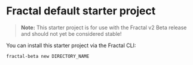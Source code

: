 # Fractal default starter project

> **Note:** This starter project is for use with the Fractal v2 Beta release and should not yet be considered stable!

You can install this starter project via the Fractal CLI:

```
fractal-beta new DIRECTORY_NAME
```
